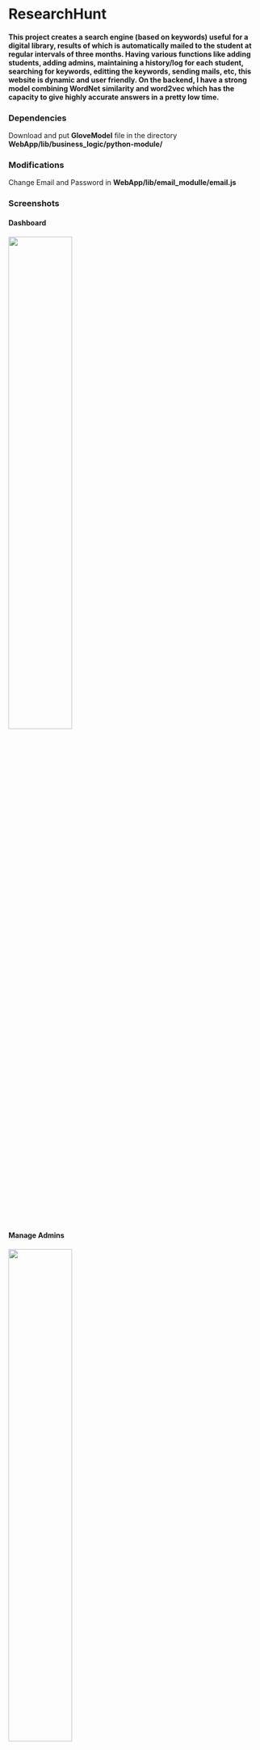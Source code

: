 # ResearchHunt

#### This project creates a search engine (based on keywords) useful for a digital library, results of which is automatically mailed to the student at regular intervals of three months. Having various functions like adding students, adding admins, maintaining a history/log for each student, searching for keywords, editting the keywords, sending mails, etc, this website is dynamic and user friendly. On the backend, I have a strong model combining WordNet similarity and word2vec which has the capacity to give highly accurate answers in a pretty low time.


### Dependencies
Download and put **GloveModel** file in the directory **WebApp/lib/business_logic/python-module/**


### Modifications
Change Email and Password in **WebApp/lib/email_modulle/email.js**

### Screenshots

#### Dashboard
<img src="https://raw.githubusercontent.com/akashraj97/ResearchHunt/master/Dashboard.png" height="50%" width="50%">

#### Manage Admins
<img src="https://raw.githubusercontent.com/akashraj97/ResearchHunt/master/Admins.png" height="50%" width="50%">

#### Manage Keywords
<img src="https://raw.githubusercontent.com/akashraj97/ResearchHunt/master/Keywords.png" height="50%" width="50%">

#### Send Updates 
<img src="https://raw.githubusercontent.com/akashraj97/ResearchHunt/master/SendUpdates.png" height="50%" width="50%">

#### Manage Students
<img src="https://raw.githubusercontent.com/akashraj97/ResearchHunt/master/Students.png" height="50%" width="50%">
